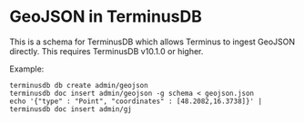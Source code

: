 # GeoJSON in TerminusDB

This is a schema for TerminusDB which allows Terminus to ingest
GeoJSON directly. This requires TerminusDB v10.1.0 or higher.

Example:

```shell
terminusdb db create admin/geojson
terminusdb doc insert admin/geojson -g schema < geojson.json
echo '{"type" : "Point", "coordinates" : [48.2082,16.3738]}' | terminusdb doc insert admin/gj
```
